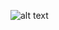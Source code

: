 ![alt text]([https://raw.githubusercontent.com/tayfuncelik/XMLParse/main/test_coverage.PNG](https://github.com/tayfuncelik/XMLParse/blob/main/test_coverage.PNG))
